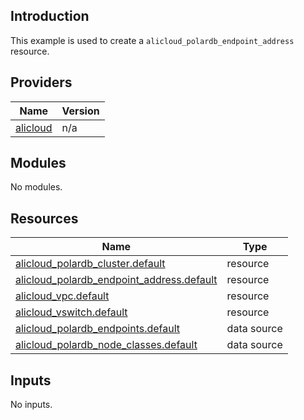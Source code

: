 <!-- BEGIN_TF_DOCS -->
## Introduction

This example is used to create a `alicloud_polardb_endpoint_address` resource.

## Providers

| Name | Version |
|------|---------|
| <a name="provider_alicloud"></a> [alicloud](#provider\_alicloud) | n/a |

## Modules

No modules.

## Resources

| Name | Type |
|------|------|
| [alicloud_polardb_cluster.default](https://registry.terraform.io/providers/aliyun/alicloud/latest/docs/resources/polardb_cluster) | resource |
| [alicloud_polardb_endpoint_address.default](https://registry.terraform.io/providers/aliyun/alicloud/latest/docs/resources/polardb_endpoint_address) | resource |
| [alicloud_vpc.default](https://registry.terraform.io/providers/aliyun/alicloud/latest/docs/resources/vpc) | resource |
| [alicloud_vswitch.default](https://registry.terraform.io/providers/aliyun/alicloud/latest/docs/resources/vswitch) | resource |
| [alicloud_polardb_endpoints.default](https://registry.terraform.io/providers/aliyun/alicloud/latest/docs/data-sources/polardb_endpoints) | data source |
| [alicloud_polardb_node_classes.default](https://registry.terraform.io/providers/aliyun/alicloud/latest/docs/data-sources/polardb_node_classes) | data source |

## Inputs

No inputs.
<!-- END_TF_DOCS -->    